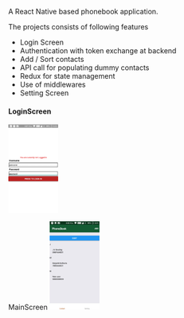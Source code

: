 A React Native based phonebook application.

The projects consists of following features
<ul>
  <li>Login Screen</li>
  <li>Authentication with token exchange at backend</li>
  <li> Add / Sort contacts</li>
  <li>API call for populating dummy contacts</li>
  <li>Redux for state management</li>
  <li>Use of middlewares</li>
  <li>Setting Screen</li>
</ul>

<h4> LoginScreen </h4>
<img src="https://github.com/mayank4kathuria/phonebook/blob/assests/assets/screenShorts/Screenshot_20190204-173235.jpg"
  width="100" alt="Login Screen" >
  

<label > MainScreen </label>
<img src="https://raw.githubusercontent.com/mayank4kathuria/phonebook/assests/assets/screenShorts/Screenshot_20190204-173456.jpg"
  width="100" alt="Main Screen" style="display:inline">
  


